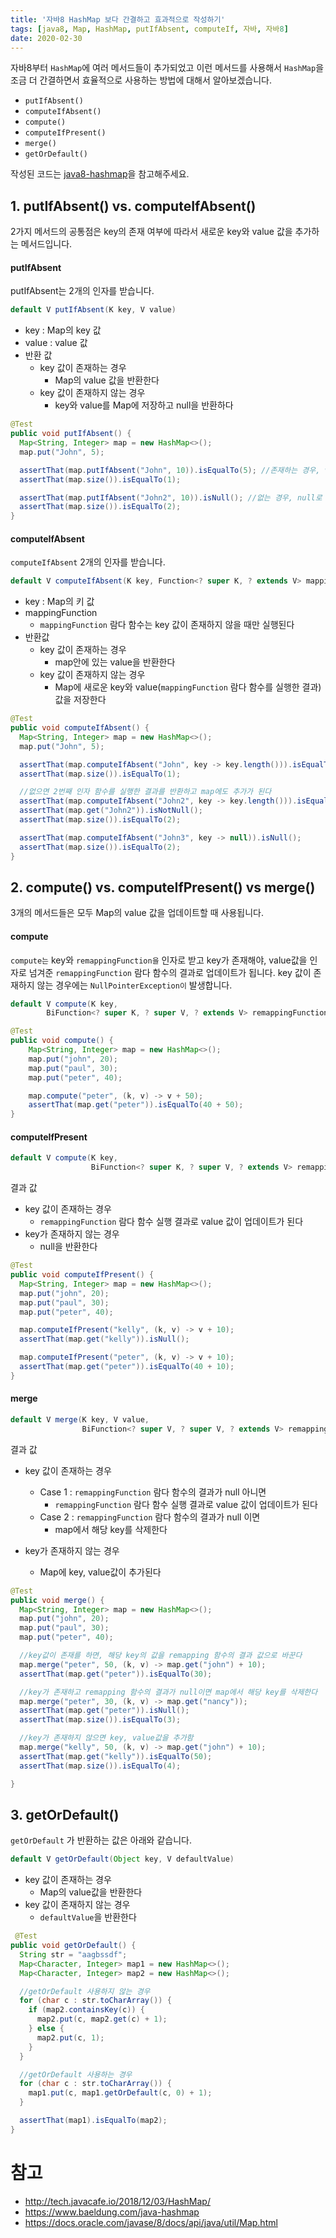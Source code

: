 ```yaml
---
title: '자바8 HashMap 보다 간결하고 효과적으로 작성하기'
tags: [java8, Map, HashMap, putIfAbsent, computeIf, 자바, 자바8]
date: 2020-02-30
---
```


자바8부터 `HashMap`에 여러 메서드들이 추가되었고 이런 메서드를 사용해서 `HashMap`을 조금 더 간결하면서 효율적으로 사용하는 방법에 대해서 알아보겠습니다.

- `putIfAbsent()`
- `computeIfAbsent()`
- `compute()`
- `computeIfPresent()`
- `merge()`
- `getOrDefault()`

작성된 코드는 [java8-hashmap](https://github.com/kenshin579/tutorials-java/tree/master/java8-hashmap)을 참고해주세요. 

## 1. putIfAbsent() vs. computeIfAbsent()

2가지 메서드의 공통점은 key의 존재 여부에 따라서 새로운 key와 value 값을 추가하는 메서드입니다. 

#### putIfAbsent

putIfAbsent는 2개의 인자를 받습니다. 

```java
default V putIfAbsent(K key, V value) 
```

- key : Map의 key 값
- value :  value 값
- 반환 값
  - key 값이 존재하는 경우
    - Map의 value 값을 반환한다
  - key 값이 존재하지 않는 경우
    - key와 value를 Map에 저장하고 null을 반환하다


```java
@Test
public void putIfAbsent() {
  Map<String, Integer> map = new HashMap<>();
  map.put("John", 5);

  assertThat(map.putIfAbsent("John", 10)).isEqualTo(5); //존재하는 경우, value값을 반환한다
  assertThat(map.size()).isEqualTo(1);

  assertThat(map.putIfAbsent("John2", 10)).isNull(); //없는 경우, null로 반환하고 map에 저장함
  assertThat(map.size()).isEqualTo(2);
}
```

#### computeIfAbsent

`computeIfAbsent` 2개의 인자를 받습니다. 

```java
default V computeIfAbsent(K key, Function<? super K, ? extends V> mappingFunction)
```
- key : Map의 키 값
- mappingFunction
  - `mappingFunction` 람다 함수는 key 값이 존재하지 않을 때만 실행된다
- 반환값 
  - key 값이 존재하는 경우
    - map안에 있는 value을 반환한다
  - key 값이 존재하지 않는 경우
    - Map에 새로운 key와 value(`mappingFunction` 람다 함수를 실행한 결과) 값을 저장한다


```java
@Test
public void computeIfAbsent() {
  Map<String, Integer> map = new HashMap<>();
  map.put("John", 5);

  assertThat(map.computeIfAbsent("John", key -> key.length())).isEqualTo(5); //존재하면 value값을 반환함
  assertThat(map.size()).isEqualTo(1);

  //없으면 2번째 인자 함수를 실행한 결과를 반환하고 map에도 추가가 된다
  assertThat(map.computeIfAbsent("John2", key -> key.length())).isEqualTo("John2".length());
  assertThat(map.get("John2")).isNotNull();
  assertThat(map.size()).isEqualTo(2);

  assertThat(map.computeIfAbsent("John3", key -> null)).isNull();
  assertThat(map.size()).isEqualTo(2);
}

```


## 2. compute() vs. computeIfPresent() vs merge()

3개의 메서드들은 모두 Map의 value 값을 업데이트할 때 사용됩니다. 

#### compute

`compute는` key와 `remappingFunction을` 인자로 받고 key가 존재해야, value값을 인자로 넘겨준 `remappingFunction` 람다 함수의 결과로 업데이트가 됩니다. key 값이 존재하지 않는 경우에는 `NullPointerException이` 발생합니다. 

```java
default V compute(K key,
        BiFunction<? super K, ? super V, ? extends V> remappingFunction)
```


```java
@Test
public void compute() {
    Map<String, Integer> map = new HashMap<>();
    map.put("john", 20);
    map.put("paul", 30);
    map.put("peter", 40);

    map.compute("peter", (k, v) -> v + 50);
    assertThat(map.get("peter")).isEqualTo(40 + 50);
}
```

#### computeIfPresent

```java
default V compute(K key,
                  BiFunction<? super K, ? super V, ? extends V> remappingFunction)
```

결과 값

- key 값이 존재하는 경우
  - `remappingFunction` 람다 함수 실행 결과로 value 값이 업데이트가 된다
- key가 존재하지 않는 경우
  - null을 반환한다

```java
@Test
public void computeIfPresent() {
  Map<String, Integer> map = new HashMap<>();
  map.put("john", 20);
  map.put("paul", 30);
  map.put("peter", 40);

  map.computeIfPresent("kelly", (k, v) -> v + 10);
  assertThat(map.get("kelly")).isNull();

  map.computeIfPresent("peter", (k, v) -> v + 10);
  assertThat(map.get("peter")).isEqualTo(40 + 10);
}
```

#### merge


```java
default V merge(K key, V value,
                BiFunction<? super V, ? super V, ? extends V> remappingFunction)
```

결과 값

- key 값이 존재하는 경우

  - Case 1 : `remappingFunction` 람다 함수의 결과가 null 아니면
    - `remappingFunction` 람다 함수 실행 결과로 value 값이 업데이트가 된다
  - Case 2 : `remappingFunction` 람다 함수의 결과가 null 이면
    - map에서 해당 key를 삭제한다

- key가 존재하지 않는 경우

  - Map에 key, value값이 추가된다



```java
@Test
public void merge() {
  Map<String, Integer> map = new HashMap<>();
  map.put("john", 20);
  map.put("paul", 30);
  map.put("peter", 40);

  //key값이 존재를 하면, 해당 key의 값을 remapping 함수의 결과 값으로 바꾼다
  map.merge("peter", 50, (k, v) -> map.get("john") + 10);
  assertThat(map.get("peter")).isEqualTo(30);

  //key가 존재하고 remapping 함수의 결과가 null이면 map에서 해당 key를 삭제한다
  map.merge("peter", 30, (k, v) -> map.get("nancy"));
  assertThat(map.get("peter")).isNull();
  assertThat(map.size()).isEqualTo(3);

  //key가 존재하지 않으면 key, value값을 추가함
  map.merge("kelly", 50, (k, v) -> map.get("john") + 10);
  assertThat(map.get("kelly")).isEqualTo(50);
  assertThat(map.size()).isEqualTo(4);

}
```

## 3. getOrDefault()

`getOrDefault` 가 반환하는 값은 아래와 같습니다. 

```java
default V getOrDefault(Object key, V defaultValue)
```

- key 값이 존재하는 경우
  - Map의 value값을 반환한다
- key 값이 존재하지 않는 경우
  - `defaultValue`을 반환한다

```java
 @Test
public void getOrDefault() {
  String str = "aagbssdf";
  Map<Character, Integer> map1 = new HashMap<>();
  Map<Character, Integer> map2 = new HashMap<>();

  //getOrDefault 사용하지 않는 경우
  for (char c : str.toCharArray()) {
    if (map2.containsKey(c)) {
      map2.put(c, map2.get(c) + 1);
    } else {
      map2.put(c, 1);
    }
  }

  //getOrDefault 사용하는 경우
  for (char c : str.toCharArray()) {
    map1.put(c, map1.getOrDefault(c, 0) + 1);
  }

  assertThat(map1).isEqualTo(map2);
}
```

# 참고

* http://tech.javacafe.io/2018/12/03/HashMap/
* https://www.baeldung.com/java-hashmap
* https://docs.oracle.com/javase/8/docs/api/java/util/Map.html
